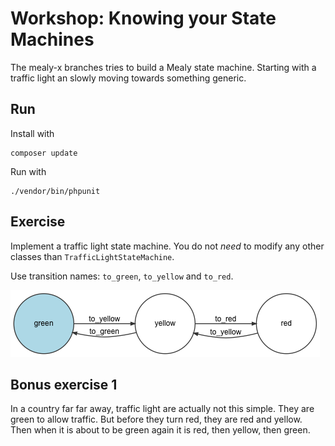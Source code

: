 # Workshop: Knowing your State Machines

The mealy-x branches tries to build a Mealy state machine. Starting with a traffic
light an slowly moving towards something generic.

## Run

Install with 
```
composer update
```

Run with 
```
./vendor/bin/phpunit
``` 

## Exercise

Implement a traffic light state machine. You do not *need* to modify any other classes 
than `TrafficLightStateMachine`. 

Use transition names: `to_green`, `to_yellow` and `to_red`. 

![Image of State Machine](/Resources/traffic.png)

## Bonus exercise 1

In a country far far away, traffic light are actually not this simple. They are green
to allow traffic. But before they turn red, they are red and yellow. Then when it is 
about to be green again it is red, then yellow, then green. 

